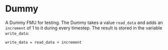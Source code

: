 # Dummy

A Dummy FMU for testing. The Dummy takes a value `read_data` and adds an `increment` of 1 to it during every timestep. The result is stored in the variable `write_data`:

`write_data = read_data + increment`
